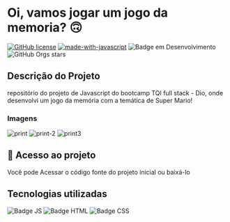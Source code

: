 # Oi, vamos jogar um jogo da memoria? 🙃

[![GitHub license](https://img.shields.io/github/license/Naereen/StrapDown.js.svg)](https://github.com/Naereen/StrapDown.js/blob/master/LICENSE)
[![made-with-javascript](https://img.shields.io/badge/Made%20with-JavaScript-1f425f.svg)](https://www.javascript.com)
![Badge em Desenvolvimento](http://img.shields.io/static/v1?label=STATUS&message=EM%20DESENVOLVIMENTO&color=GREEN&style=for-the-badge)
![GitHub Orgs stars](https://img.shields.io/github/stars/LukeRobs?style=social)

## Descrição do Projeto
repositório do projeto de Javascript do bootcamp TQI full stack - Dio, 
onde desenvolvi um jogo da memória com a temática de Super Mario! 

### Imagens
![print](https://user-images.githubusercontent.com/83253717/170848792-9229f00c-fab3-4422-a760-a15b3adf6bac.png)
![print-2](https://user-images.githubusercontent.com/83253717/170848795-eb73c3eb-7f0a-4a0f-99be-b75ce9778c65.png)
![print3](https://user-images.githubusercontent.com/83253717/170848796-3435baa8-3272-4bd9-a73a-47abcadd29b9.png)


## 📁 Acesso ao projeto

<p>Você pode Acessar o código fonte do projeto inicial ou baixá-lo</p>

## Tecnologias utilizadas

![Badge JS](https://img.shields.io/badge/JavaScript-F7DF1E?style=for-the-badge&logo=javascript&logoColor=black)
![Badge HTML](https://img.shields.io/badge/HTML5-E34F26?style=for-the-badge&logo=html5&logoColor=white)
![Badge CSS](https://img.shields.io/badge/CSS3-1572B6?style=for-the-badge&logo=css3&logoColor=white)
